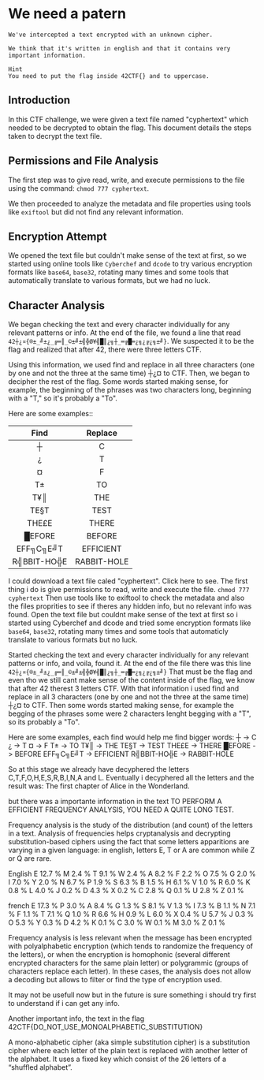 # We need a patern

```
We've intercepted a text encrypted with an unknown cipher.

We think that it's written in english and that it contains very important information.

Hint
You need to put the flag inside 42CTF{} and to uppercase.
```

## Introduction

In this CTF challenge, we were given a text file named "cyphertext" which needed to be decrypted to obtain the flag. This document details the steps taken to decrypt the text file.

## Permissions and File Analysis

The first step was to give read, write, and execute permissions to the file using the command: `chmod 777 cyphertext`.

We then proceeded to analyze the metadata and file properties using tools like `exiftool` but did not find any relevant information.

## Encryption Attempt
We opened the text file but couldn't make sense of the text at first, so we started using online tools like `Cyberchef` and `dcode` to try various encryption formats like `base64`, `base32`, rotating many times and some tools that automatically translate to various formats, but we had no luck.

## Character Analysis

We began checking the text and every character individually for any relevant patterns or info. At the end of the file, we found a line that read `42┼¿¤{®±_╝±¿_╔═║_©±╝±╣╬Ø¥╣█║¿╗┼_═╔█═¿╗¿╔¿╗±╝}`. We suspected it to be the flag and realized that after 42, there were three letters CTF.

Using this information, we used find and replace in all three characters (one by one and not the three at the same time) ┼¿¤ to CTF. Then, we began to decipher the rest of the flag. Some words started making sense, for example, the beginning of the phrases was two characters long, beginning with a "T," so it's probably a "To".

Here are some examples::

| Find  | Replace |
| :--:  | :--:    |
| ┼           | C           |
| ¿           | T           |
| ¤           | F           |
| T±          | TO          |
| T¥║         |	THE         |
| TE§T        | TEST        |
| THE£E       |	THERE       |
| █EFORE      |	BEFORE      |
| EFF╗C╗E╝T   |	EFFICIENT   |
| R╣BBIT-HO╬E |	RABBIT-HOLE |




I could download a text file caled "cyphertext". Click here to see.
The first thing i do is give permissions to read, write and execute the file. `chmod 777 cyphertext`
Then use tools like to exiftool to check the metadata and also the files proprities to see if theres any hidden info, but no relevant info was found.
Open the text file but couldnt make sense of the text at first so i started using Cyberchef and dcode and tried some encryption formats like `base64`, `base32`, rotating many times and some tools that automaticly translate to various formats but no luck.

Started checking the text and every character individually for any relevant patterns or info, and voila, found it.
At the end of the file there was this line `42┼¿¤{®±_╝±¿_╔═║_©±╝±╣╬Ø¥╣█║¿╗┼_═╔█═¿╗¿╔¿╗±╝}`
That must be the flag and even tho we still cant make sense of the content inside of the flag, we know that after 42 therest 3 letters CTF.
With that information i used find and replace in all 3 characters (one by one and not the three at the same time) ┼¿¤ to CTF.
Then some words started making sense, for example the begging of the phrases some were 2 characters lenght begging with a "T", so its probably a "To".

Here are some examples, each find would help me find bigger words:
┼ -> C
¿ -> T
¤ -> F
T± -> TO
T¥║ -> THE
TE§T -> TEST
THE£E -> THERE
█EFORE -> BEFORE
EFF╗C╗E╝T -> EFFICIENT
R╣BBIT-HO╬E -> RABBIT-HOLE

So at this stage we already have decyphered the letters C,T,F,O,H,E,S,R,B,I,N,A and L.
Eventually i decyphered all the letters and the result was:
The first chapter of Alice in the Wonderland.

but there was a importante information in the text
TO PERFORM A EFFICIENT FREQUENCY ANALYSIS, YOU NEED A QUITE LONG TEST.

Frequency analysis is the study of the distribution (and count) of the letters in a text. Analysis of frequencies helps cryptanalysis and decrypting substitution-based ciphers using the fact that some letters apparitions are varying in a given language: in english, letters E, T or A are common while Z or Q are rare.

English
E	12.7 %	M	2.4 %
T	9.1 %	W	2.4 %
A	8.2 %	F	2.2 %
O	7.5 %	G	2.0 %
I	7.0 %	Y	2.0 %
N	6.7 %	P	1.9 %
S	6.3 %	B	1.5 %
H	6.1 %	V	1.0 %
R	6.0 %	K	0.8 %
L	4.0 %	J	0.2 %
D	4.3 %	X	0.2 %
C	2.8 %	Q	0.1 %
U	2.8 %	Z	0.1 %

french
E	17.3 %	P	3.0 %
A	8.4 %	G	1.3 %
S	8.1 %	V	1.3 %
I	7.3 %	B	1.1 %
N	7.1 %	F	1.1 %
T	7.1 %	Q	1.0 %
R	6.6 %	H	0.9 %
L	6.0 %	X	0.4 %
U	5.7 %	J	0.3 %
O	5.3 %	Y	0.3 %
D	4.2 %	K	0.1 %
C	3.0 %	W	0.1 %
M	3.0 %	Z	0.1 %

Frequency analysis is less relevant when the message has been encrypted with polyalphabetic encryption (which tends to randomize the frequency of the letters), or when the encryption is homophonic (several different encrypted characters for the same plain letter) or polygrammic (groups of characters replace each letter). In these cases, the analysis does not allow a decoding but allows to filter or find the type of encryption used.

It may not be usefull now but in the future is sure something i should try first to understand if i can get any info.

Another important info, the text in the flag 42CTF{DO_NOT_USE_MONOALPHABETIC_SUBSTITUTION}

A mono-alphabetic cipher (aka simple substitution cipher) is a substitution cipher where each letter of the plain text is replaced with another letter of the alphabet. It uses a fixed key which consist of the 26 letters of a “shuffled alphabet”.
